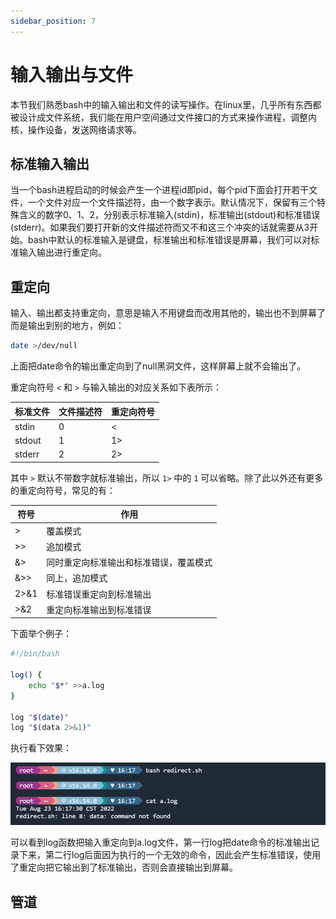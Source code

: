 ```yaml
---
sidebar_position: 7
---
```


# 输入输出与文件

本节我们熟悉bash中的输入输出和文件的读写操作。在linux里，几乎所有东西都被设计成文件系统，我们能在用户空间通过文件接口的方式来操作进程，调整内核，操作设备，发送网络请求等。

## 标准输入输出
当一个bash进程启动的时候会产生一个进程id即pid，每个pid下面会打开若干文件，一个文件对应一个文件描述符，由一个数字表示。默认情况下，保留有三个特殊含义的数字0、1、2，分别表示标准输入(stdin)，标准输出(stdout)和标准错误(stderr)。如果我们要打开新的文件描述符而又不和这三个冲突的话就需要从3开始。bash中默认的标准输入是键盘，标准输出和标准错误是屏幕，我们可以对标准输入输出进行重定向。

## 重定向
输入、输出都支持重定向，意思是输入不用键盘而改用其他的，输出也不到屏幕了而是输出到别的地方，例如：
```bash
date >/dev/null
```
上面把date命令的输出重定向到了null黑洞文件，这样屏幕上就不会输出了。

重定向符号 `<` 和 `>` 与输入输出的对应关系如下表所示：

|标准文件|文件描述符|重定向符号|
|---|---|---|
|stdin|0| < |
|stdout|1| 1> |
|stderr|2| 2> |

其中 `>` 默认不带数字就标准输出，所以 `1>` 中的 `1` 可以省略。除了此以外还有更多的重定向符号，常见的有：

|符号|作用|
|---|---|
|> | 覆盖模式 |
|>>| 追加模式|
|&>|同时重定向标准输出和标准错误，覆盖模式|
|&>>|同上，追加模式|
|2>&1| 标准错误重定向到标准输出 |
|>&2|重定向标准输出到标准错误|

下面举个例子：
```bash
#!/bin/bash

log() {
    echo "$*" >>a.log
}

log "$(date)"
log "$(data 2>&1)"
```
执行看下效果：

![redirect](./img/redirect.png)

可以看到log函数把输入重定向到a.log文件，第一行log把date命令的标准输出记录下来，第二行log后面因为执行的一个无效的命令，因此会产生标准错误，使用了重定向把它输出到了标准输出，否则会直接输出到屏幕。
## 管道


